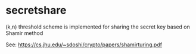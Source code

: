 # secretshare

(k,n) threshold scheme is implemented for sharing the secret key based on Shamir method

See: https://cs.jhu.edu/~sdoshi/crypto/papers/shamirturing.pdf
